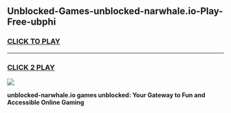 
## Unblocked-Games-unblocked-narwhale.io-Play-Free-ubphi
<h3>
<a href="https://premium76.site?title=unblocked-narwhale.io&ref=18A1">CLICK TO PLAY</a></h3>
<hr>

<h3>
<a href="https://premium76.site?title=unblocked-narwhale.io&ref=18A1">CLICK 2 PLAY</a>
  
</h3>

<a href="https://premium76.site?title=unblocked-narwhale.io&ref=18A1"><img src="https://clearcache.store/games.png"></a>


**unblocked-narwhale.io games unblocked: Your Gateway to Fun and Accessible Online Gaming**
